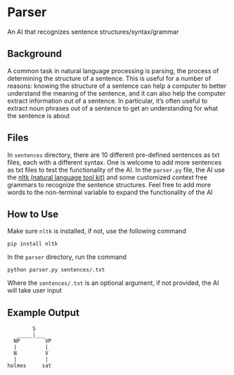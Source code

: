 # Parser

An AI that recognizes sentence structures/syntax/grammar

## Background

A common task in natural language processing is parsing, the process of determining the structure of a sentence. This is useful for a number of reasons: knowing the structure of a sentence can help a computer to better understand the meaning of the sentence, and it can also help the computer extract information out of a sentence. In particular, it’s often useful to extract noun phrases out of a sentence to get an understanding for what the sentence is about

## Files

In `sentences` directory, there are 10 different pre-defined sentences as txt files, each with a different syntax. One is welcome to add more sentences as txt files to test the functionality of the AI. In the `parser.py` file, the AI use the [nltk (natural language tool kit)](https://www.nltk.org/) and some customized context free grammars to recognize the sentence structures. Feel free to add more words to the non-terminal variable to expand the functionality of the AI

## How to Use

Make sure `nltk` is installed, if not, use the following command

`pip install nltk`

In the `parser` directory, run the command

`python parser.py sentences/.txt`

Where the `sentences/.txt` is an optional argument, if not provided, the AI will take user input

## Example Output

```shell
        S
   _____|___
  NP        VP
  |         |
  N         V
  |         |
holmes     sat
```
